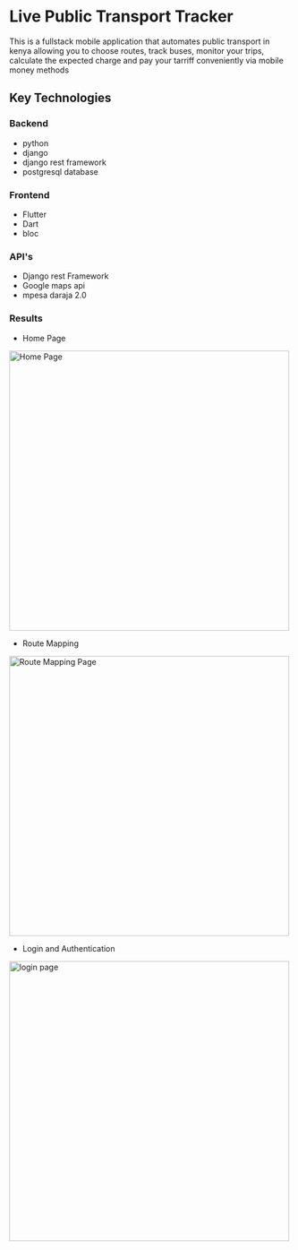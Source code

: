 # Live Public Transport Tracker

This is a fullstack mobile application that automates public transport in kenya allowing you to choose routes, track buses, monitor your trips, calculate the expected charge and pay your tarriff conveniently via mobile money methods

## Key Technologies

### Backend 
   - python
   - django
   - django rest framework
   - postgresql database
  
### Frontend 
  - Flutter
  - Dart
  - bloc

### API's
  - Django rest Framework
  - Google maps api
  - mpesa daraja 2.0


### Results
- Home Page
<img src="https://github.com/BasilNjoga/live_public_transport_tracker/blob/main/images/homepage.jpg"  alt='Home Page' height=500>

</br>

- Route Mapping
<img src="https://github.com/BasilNjoga/live_public_transport_tracker/blob/main/images/routemapping.jpg"  alt='Route Mapping Page' height=500>

</br>

- Login and Authentication
<img src="https://github.com/BasilNjoga/live_public_transport_tracker/blob/main/images/loginpage.jpg" alt='login page' height=500>


